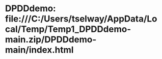 # DPDDdemo: file:///C:/Users/tselway/AppData/Local/Temp/Temp1_DPDDdemo-main.zip/DPDDdemo-main/index.html
